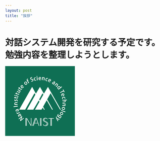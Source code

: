 ```yaml
---
layout: post
title: "挨拶"
---
```


# 対話システム開発を研究する予定です。勉強内容を整理しようとします。

![naist](../images/2022-02-08-Aisatsu/naist-16446817301391.png)
